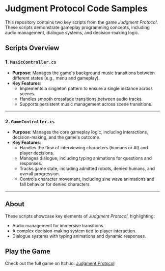 # Judgment Protocol Code Samples

This repository contains two key scripts from the game *Judgment Protocol*. These scripts demonstrate gameplay programming concepts, including audio management, dialogue systems, and decision-making logic.

## Scripts Overview

### 1. `MusicController.cs`
- **Purpose**: Manages the game's background music transitions between different states (e.g., menu and gameplay).
- **Key Features**:
  - Implements a singleton pattern to ensure a single instance across scenes.
  - Handles smooth crossfade transitions between audio tracks.
  - Supports persistent music management across scene transitions.

---

### 2. `GameController.cs`
- **Purpose**: Manages the core gameplay logic, including interactions, decision-making, and the game's outcome.
- **Key Features**:
  - Handles the flow of interviewing characters (humans or AI) and player decisions.
  - Manages dialogue, including typing animations for questions and responses.
  - Tracks game state, including admitted robots, denied humans, and overall progression.
  - Controls character movement, including sine wave animations and fall behavior for denied characters.

---

## About
These scripts showcase key elements of *Judgment Protocol*, highlighting:
- Audio management for immersive transitions.
- A complex decision-making system tied to player interaction.
- Dialogue systems with typing animations and dynamic responses.

## Play the Game
Check out the full game on Itch.io: [Judgment Protocol](https://henry-barker.itch.io/judgment-protocol)
